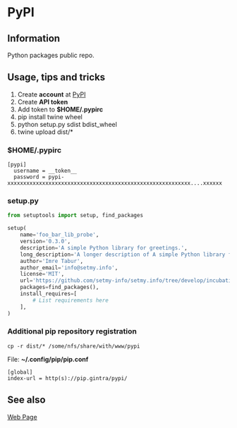# PyPI

## Information

Python packages public repo.

## Usage, tips and tricks

1. Create **account** at [PyPI](https://pypi.org)
2. Create **API token**
3. Add token to **$HOME/.pypirc**
4. pip install twine wheel
5. python setup.py sdist bdist_wheel
6. twine upload dist/*

### $HOME/.pypirc

```
[pypi]
  username = __token__
  password = pypi-xxxxxxxxxxxxxxxxxxxxxxxxxxxxxxxxxxxxxxxxxxxxxxxxxxxxxxxxxx....xxxxxx
```

### setup.py

````python
from setuptools import setup, find_packages

setup(
    name='foo_bar_lib_probe',
    version='0.3.0',
    description='A simple Python library for greetings.',
    long_description='A longer description of A simple Python library for greetings.',
    author='Imre Tabur',
    author_email='info@setmy.info',
    license='MIT',
    url='https://github.com/setmy-info/setmy.info/tree/develop/incubation/foo_bar_lib_probe',
    packages=find_packages(),
    install_requires=[
        # List requirements here
    ],
)
````

### Additional pip repository registration

```shell
cp -r dist/* /some/nfs/share/with/www/pypi
```

File: **~/.config/pip/pip.conf**

    [global]
    index-url = http(s)://pip.gintra/pypi/

## See also

[Web Page](https://pypi.org)
